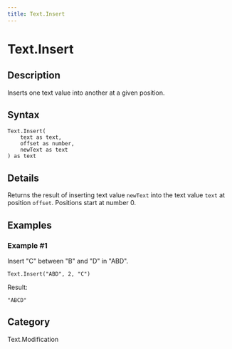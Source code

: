 ```yaml
---
title: Text.Insert
---
```


# Text.Insert


## Description

Inserts one text value into another at a given position.


## Syntax

```powerquery
Text.Insert(
    text as text,
    offset as number,
    newText as text
) as text
```


## Details

Returns the result of inserting text value <code>newText</code> into the text value <code>text</code> at position <code>offset</code>. Positions start at number 0.


## Examples

### Example #1 
Insert &#34;C&#34; between &#34;B&#34; and &#34;D&#34; in &#34;ABD&#34;.
```powerquery
Text.Insert("ABD", 2, "C")
```

Result: 
```powerquery
"ABCD"
```




## Category
Text.Modification
